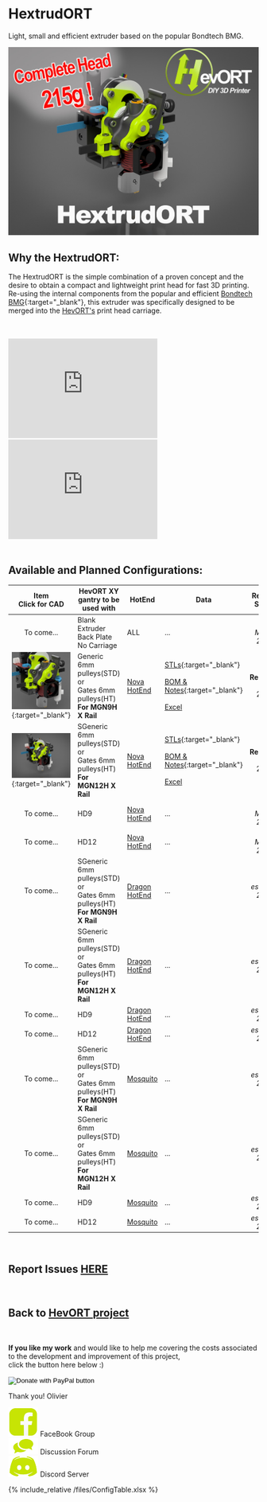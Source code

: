 # HextrudORT
Light, small and efficient extruder based on the popular Bondtech BMG.

![Header](/images/HextrudORT_Cover215g.jpg)


## Why the HextrudORT:
The HextrudORT is the simple combination of a proven concept and the desire to obtain a compact and lightweight print head for fast 3D printing.  
Re-using the internal components from the popular and efficient [Bondtech BMG](https://www.bondtech.se/en/product/bmg-extruder/){:target="_blank"}, this extruder was specifically designed to be merged into the [HevORT's](www.hevort.com) print head carriage.

<br>
<br>
<iframe width="300" height="200" src="https://www.youtube.com/embed/5HKC9tRqtTw" frameborder="0" allow="accelerometer; autoplay; clipboard-write; encrypted-media; gyroscope; picture-in-picture" allowfullscreen></iframe>  <iframe width="300" height="200" src="https://www.youtube.com/embed/Y5IA_bEpdKk" frameborder="0" allow="accelerometer; autoplay; clipboard-write; encrypted-media; gyroscope; picture-in-picture" allowfullscreen></iframe>

<br>
<br>

## Available and Planned Configurations:

Item<br>Click for CAD|HevORT XY gantry to be used with|HotEnd|Data|Release Status
:--:|--------------------------------|------|----|:------------:
To come...|Blank Extruder Back Plate No Carriage|ALL|...|*est. March 2021*
[![Nova_STD_HT](/images/HextrudORT_STD_HT_NOVA_thumb.jpg)](https://a360.co/3sxtdUR){:target="_blank"}|Generic 6mm pulleys(STD)<br> or <br> Gates 6mm pulleys(HT)<br>**For MGN9H X Rail**|[Nova HotEnd](https://3dpassion.com/nova)|[STLs](https://www.thingiverse.com/thing:4786341){:target="_blank"} <br> <br> [BOM & Notes](/files/STDHT_MGN9_NOVA/BOM/BOM_HextrudORT_NOVA_XCarriageMGN9.htm){:target="_blank"} <br> <br> [Excel](/files/STDHT_MGN9_NOVA/BOM/BOM_HextrudORT_NOVA_XCarriageMGN9.xlsx) |**Released** <br> Mar 2021
[![STDHT_MGN9_NOVA](/files/STDHT_MGN12_NOVA/STDHT_MGN12_Thumb.jpg)](https://a360.co/3sZ4HMp){:target="_blank"}|SGeneric 6mm pulleys(STD)<br> or <br> Gates 6mm pulleys(HT)<br>**For MGN12H X Rail**|[Nova HotEnd](https://3dpassion.com/nova)|[STLs](https://www.thingiverse.com/thing:4787368){:target="_blank"} <br> <br> [BOM & Notes](/files/STDHT_MGN12_NOVA/BOM/BOM_HextrudORT_NOVA_XCarriageMGN12.htm){:target="_blank"} <br> <br> [Excel](/files/STDHT_MGN12_NOVA/BOM/BOM_HextrudORT_NOVA_XCarriageMGN12.xlsx)|**Released** <br> Mar 2021
To come...|HD9|[Nova HotEnd](https://3dpassion.com/nova)|...|*est. March 2021*
To come...|HD12|[Nova HotEnd](https://3dpassion.com/nova)|...|*est. March 2021*
To come...|SGeneric 6mm pulleys(STD)<br> or <br> Gates 6mm pulleys(HT)<br>**For MGN9H X Rail**|[Dragon HotEnd](https://www.aliexpress.com/item/4000404170721.html?spm=a2g0o.productlist.0.0.11a2660aAu7BSe&algo_pvid=ee81e7b9-0781-4284-8702-710f8f93c357&algo_expid=ee81e7b9-0781-4284-8702-710f8f93c357-0&btsid=0bb0623016151023316034091e9361&ws_ab_test=searchweb0_0,searchweb201602_,searchweb201603_)|...|*est. April 2021*
To come...|SGeneric 6mm pulleys(STD)<br> or <br> Gates 6mm pulleys(HT)<br>**For MGN12H X Rail**|[Dragon HotEnd](https://www.aliexpress.com/item/4000404170721.html?spm=a2g0o.productlist.0.0.11a2660aAu7BSe&algo_pvid=ee81e7b9-0781-4284-8702-710f8f93c357&algo_expid=ee81e7b9-0781-4284-8702-710f8f93c357-0&btsid=0bb0623016151023316034091e9361&ws_ab_test=searchweb0_0,searchweb201602_,searchweb201603_)|...|*est. April 2021*
To come...|HD9|[Dragon HotEnd](https://www.aliexpress.com/item/4000404170721.html?spm=a2g0o.productlist.0.0.11a2660aAu7BSe&algo_pvid=ee81e7b9-0781-4284-8702-710f8f93c357&algo_expid=ee81e7b9-0781-4284-8702-710f8f93c357-0&btsid=0bb0623016151023316034091e9361&ws_ab_test=searchweb0_0,searchweb201602_,searchweb201603_)|...|*est. April 2021*
To come...|HD12|[Dragon HotEnd](https://www.aliexpress.com/item/4000404170721.html?spm=a2g0o.productlist.0.0.11a2660aAu7BSe&algo_pvid=ee81e7b9-0781-4284-8702-710f8f93c357&algo_expid=ee81e7b9-0781-4284-8702-710f8f93c357-0&btsid=0bb0623016151023316034091e9361&ws_ab_test=searchweb0_0,searchweb201602_,searchweb201603_)|...|*est. April 2021*
To come...|SGeneric 6mm pulleys(STD)<br> or <br> Gates 6mm pulleys(HT)<br>**For MGN9H X Rail**|[Mosquito](https://www.sliceengineering.com/collections/mosquito-the-professional-hotend)|...|*est. April 2021*
To come...|SGeneric 6mm pulleys(STD)<br> or <br> Gates 6mm pulleys(HT)<br>**For MGN12H X Rail**|[Mosquito](https://www.sliceengineering.com/collections/mosquito-the-professional-hotend)|...|*est. April 2021*
To come...|HD9|[Mosquito](https://www.sliceengineering.com/collections/mosquito-the-professional-hotend)|...|*est. April 2021*
To come...|HD12|[Mosquito](https://www.sliceengineering.com/collections/mosquito-the-professional-hotend)|...|*est. April 2021*

<br>

## Report Issues [HERE](https://github.com/MirageC79/HextrudORT/issues)

<br>

## Back to [HevORT project](https://www.hevort.com)

<br>

**If you like my work** and would like to help me covering the costs associated to the development and improvement of this project, <br>
click the button here below :)

<form action="https://www.paypal.com/cgi-bin/webscr" method="post" target="_top">
<input type="hidden" name="cmd" value="_s-xclick" />
<input type="hidden" name="hosted_button_id" value="LYP98YKUSLXN2" />
<input type="image" src="https://www.paypalobjects.com/en_US/i/btn/btn_donateCC_LG.gif" border="0" name="submit" title="PayPal - The safer, easier way to pay online!" alt="Donate with PayPal button" />
<img alt="" border="0" src="https://www.paypal.com/en_CA/i/scr/pixel.gif" width="1" height="1" />
</form>

Thank you!
Olivier

[![FB](/images/Facebook-Icon_Hvt.png)](https://www.facebook.com/groups/hevort) FaceBook Group <br>
[![forum](/images/Forum-Icon_hvt.png)](https://forums.hevort.com/index.php)  Discussion Forum <br>
[![Discord](/images/discord_Icon_hvt.png)](https://discord.gg/WgZMrFSp) Discord Server <br>

{% include_relative /files/ConfigTable.xlsx %}
